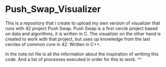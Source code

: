 # Push_Swap_Visualizer
This is a repository that i create to upload my own version of visualizer that runs with 42 project Push Swap. Push Swap is a first cercle project based on data and algorithms, it is written in C. The visualizer on the other hand is created to work with that project, but uses up knowledge from the last cercles of common core in 42. Written in C++. 

In the note.txt file is all the information about the inspiration of writting this code. And a list of processes executed in order for this to work. ^^
